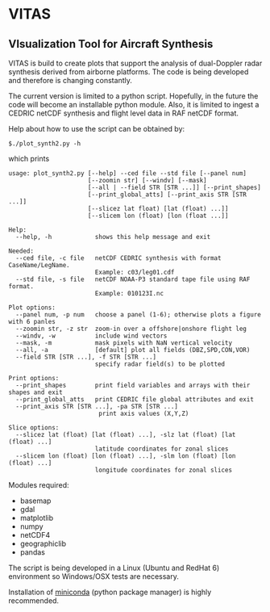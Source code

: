 # VITAS
VIsualization Tool for Aircraft Synthesis
--------------------------------------------

VITAS is build to create plots that support the analysis
of dual-Doppler radar synthesis derived from airborne platforms. The code is being developed and therefore is changing constantly. 

The current version is limited to a python script. Hopefully, in 
the future the code will become an installable python module. Also, it is limited to ingest a CEDRIC netCDF synthesis and flight level data in RAF netCDF format. 

Help about how to use the script can be obtained by:

```code
$./plot_synth2.py -h
```
which prints
```code
usage: plot_synth2.py [--help] --ced file --std file [--panel num]
                      [--zoomin str] [--windv] [--mask]
                      [--all | --field STR [STR ...]] [--print_shapes]
                      [--print_global_atts] [--print_axis STR [STR ...]]
                      [--slicez lat float) [lat (float) ...]]
                      [--slicem lon (float) [lon (float ...]]

Help:
  --help, -h            shows this help message and exit

Needed:
  --ced file, -c file   netCDF CEDRIC synthesis with format CaseName/LegName.
                        Example: c03/leg01.cdf
  --std file, -s file   netCDF NOAA-P3 standard tape file using RAF format.
                        Example: 010123I.nc

Plot options:
  --panel num, -p num   choose a panel (1-6); otherwise plots a figure with 6 panles
  --zoomin str, -z str  zoom-in over a offshore|onshore flight leg
  --windv, -w           include wind vectors
  --mask, -m            mask pixels with NaN vertical velocity 
  --all, -a             [default] plot all fields (DBZ,SPD,CON,VOR)
  --field STR [STR ...], -f STR [STR ...]
                        specify radar field(s) to be plotted

Print options:
  --print_shapes        print field variables and arrays with their shapes and exit
  --print_global_atts   print CEDRIC file global attributes and exit
  --print_axis STR [STR ...], -pa STR [STR ...]
                         print axis values (X,Y,Z)

Slice options:
  --slicez lat (float) [lat (float) ...], -slz lat (float) [lat (float) ...]
                        latitude coordinates for zonal slices
  --slicem lon (float) [lon (float) ...], -slm lon (float) [lon (float) ...]
                        longitude coordinates for zonal slices
```

Modules required:

- basemap
- gdal
- matplotlib
- numpy
- netCDF4
- geographiclib
- pandas

The script is being developed in a Linux (Ubuntu and RedHat 6) environment so Windows/OSX tests are necessary.

Installation of [miniconda](1) (python package manager) is highly recommended.

[1]:http://conda.pydata.org/miniconda.html
